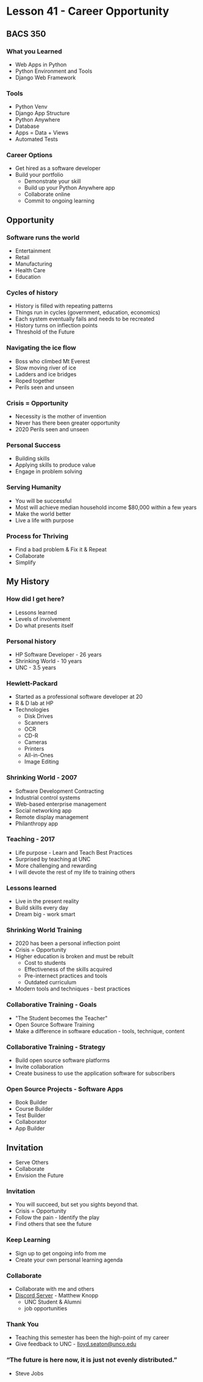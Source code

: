 # Lesson 41 - Career Opportunity

## BACS 350

### What you Learned
* Web Apps in Python 
* Python Environment and Tools
* Django Web Framework


### Tools
* Python Venv
* Django App Structure
* Python Anywhere
* Database
* Apps = Data + Views
* Automated Tests


### Career Options
* Get hired as a software developer
* Build your portfolio
    * Demonstrate your skill
    * Build up your Python Anywhere app
    * Collaborate online
    * Commit to ongoing learning



## Opportunity

### Software runs the world
* Entertainment 
* Retail
* Manufacturing
* Health Care
* Education


### Cycles of history
* History is filled with repeating patterns
* Things run in cycles (government, education, economics)
* Each system eventually fails and needs to be recreated
* History turns on inflection points
* Threshold of the Future


### Navigating the ice flow
* Boss who climbed Mt Everest
* Slow moving river of ice
* Ladders and ice bridges
* Roped together
* Perils seen and unseen


### Crisis = Opportunity 
* Necessity is the mother of invention
* Never has there been greater opportunity
* 2020 Perils seen and unseen


### Personal Success
* Building skills
* Applying skills to produce value
* Engage in problem solving


### Serving Humanity
* You will be successful 
* Most will achieve median household income $80,000 within a few years
* Make the world better
* Live a life with purpose


### Process for Thriving
* Find a bad problem & Fix it & Repeat
* Collaborate
* Simplify



## My History

### How did I get here?
* Lessons learned
* Levels of involvement
* Do what presents itself


### Personal history
* HP Software Developer - 26 years
* Shrinking World - 10 years
* UNC - 3.5 years


### Hewlett-Packard
* Started as a professional software developer at 20
* R & D lab at HP
* Technologies
    * Disk Drives
    * Scanners
    * OCR
    * CD-R
    * Cameras
    * Printers
    * All-in-Ones
    * Image Editing
    
    
### Shrinking World - 2007
* Software Development Contracting
* Industrial control systems
* Web-based enterprise management
* Social networking app
* Remote display management
* Philanthropy app


### Teaching - 2017
* Life purpose - Learn and Teach Best Practices
* Surprised by teaching at UNC
* More challenging and rewarding
* I will devote the rest of my life to training others


### Lessons learned
* Live in the present reality
* Build skills every day
* Dream big - work smart


### Shrinking World Training
* 2020 has been a personal inflection point
* Crisis = Opportunity
* Higher education is broken and must be rebuilt
    * Cost to students
    * Effectiveness of the skills acquired
    * Pre-internect practices and tools
    * Outdated curriculum
* Modern tools and techniques - best practices


### Collaborative Training - Goals
* "The Student becomes the Teacher"
* Open Source Software Training
* Make a difference in software education - tools, technique, content


### Collaborative Training -  Strategy
* Build open source software platforms
* Invite collaboration
* Create business to use the application software for subscribers


### Open Source Projects -  Software Apps
* Book Builder
* Course Builder
* Test Builder
* Collaborator
* App Builder


## Invitation
* Serve Others
* Collaborate
* Envision the Future


### Invitation
* You will succeed, but set you sights beyond that.
* Crisis = Opportunity 
* Follow the pain - Identify the play
* Find others that see the future


### Keep Learning
* Sign up to get ongoing info from me
* Create your own personal learning agenda


### Collaborate
* Collaborate with me and others
* [Discord Server](https://discord.gg/UT28JW7QdY) - Matthew Knopp
    * UNC Student & Alumni 
    * job opportunities
    
    
### Thank You
* Teaching this semester has been the high-point of my career
* Give feedback to UNC - lloyd.seaton@unco.edu


### “The future is here now, it is just not evenly distributed.” 
- Steve Jobs